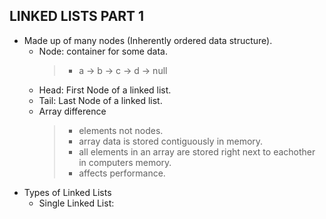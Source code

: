 **LINKED LISTS PART 1**
------------------------------------------------------------
* Made up of many nodes (Inherently ordered data structure).
    - Node: container for some data.
        >* a -> b -> c -> d -> null
    - Head: First Node of a linked list.
    - Tail: Last Node of a linked list.
    - Array difference
        >* elements not nodes. 
        >* array data is stored contiguously in memory.
        >* all elements in an array are stored right next to eachother in computers memory.
        >* affects performance.
* Types of Linked Lists
    - Single Linked List: